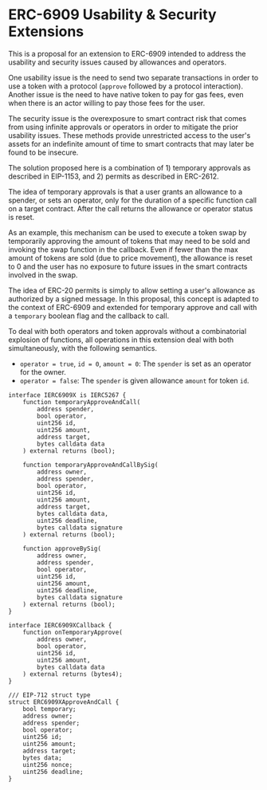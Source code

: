 # ERC-6909 Usability & Security Extensions

This is a proposal for an extension to ERC-6909 intended to address the usability and security issues caused by allowances and operators.

One usability issue is the need to send two separate transactions in order to use a token with a protocol (`approve` followed by a protocol interaction). Another issue is the need to have native token to pay for gas fees, even when there is an actor willing to pay those fees for the user.

The security issue is the overexposure to smart contract risk that comes from using infinite approvals or operators in order to mitigate the prior usability issues. These methods provide unrestricted access to the user's assets for an indefinite amount of time to smart contracts that may later be found to be insecure.

The solution proposed here is a combination of 1) temporary approvals as described in EIP-1153, and 2) permits as described in ERC-2612.

The idea of temporary approvals is that a user grants an allowance to a spender, or sets an operator, only for the duration of a specific function call on a target contract. After the call returns the allowance or operator status is reset.

As an example, this mechanism can be used to execute a token swap by temporarily approving the amount of tokens that may need to be sold and invoking the swap function in the callback. Even if fewer than the max amount of tokens are sold (due to price movement), the allowance is reset to 0 and the user has no exposure to future issues in the smart contracts involved in the swap.

The idea of ERC-20 permits is simply to allow setting a user's allowance as authorized by a signed message. In this proposal, this concept is adapted to the context of ERC-6909 and extended for temporary approve and call with a `temporary` boolean flag and the callback to call.

To deal with both operators and token approvals without a combinatorial explosion of functions, all operations in this extension deal with both simultaneously, with the following semantics.

- `operator = true`, `id = 0`, `amount = 0`: The `spender` is set as an operator for the owner.
- `operator = false`: The `spender` is given allowance `amount` for token `id`.

```solidity
interface IERC6909X is IERC5267 {
    function temporaryApproveAndCall(
        address spender,
        bool operator,
        uint256 id,
        uint256 amount,
        address target,
        bytes calldata data
    ) external returns (bool);

    function temporaryApproveAndCallBySig(
        address owner,
        address spender,
        bool operator,
        uint256 id,
        uint256 amount,
        address target,
        bytes calldata data,
        uint256 deadline,
        bytes calldata signature
    ) external returns (bool);

    function approveBySig(
        address owner,
        address spender,
        bool operator,
        uint256 id,
        uint256 amount,
        uint256 deadline,
        bytes calldata signature
    ) external returns (bool);
}

interface IERC6909XCallback {
    function onTemporaryApprove(
        address owner,
        bool operator,
        uint256 id,
        uint256 amount,
        bytes calldata data
    ) external returns (bytes4);
}

/// EIP-712 struct type
struct ERC6909XApproveAndCall {
    bool temporary;
    address owner;
    address spender;
    bool operator;
    uint256 id;
    uint256 amount;
    address target;
    bytes data;
    uint256 nonce;
    uint256 deadline;
}
```
